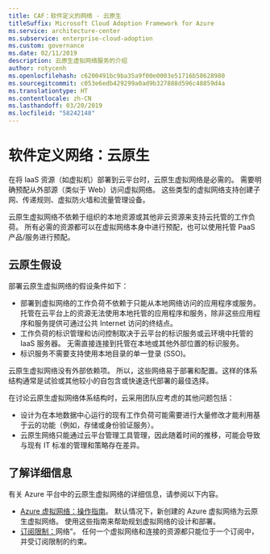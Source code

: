 ```yaml
---
title: CAF：软件定义的网络 - 云原生
titleSuffix: Microsoft Cloud Adoption Framework for Azure
ms.service: architecture-center
ms.subservice: enterprise-cloud-adoption
ms.custom: governance
ms.date: 02/11/2019
description: 云原生虚拟网络服务的介绍
author: rotycenh
ms.openlocfilehash: c6200491bc9ba35a9f00e0003e51716b58628980
ms.sourcegitcommit: c053e6edb429299a0ad9b327888d596c48859d4a
ms.translationtype: HT
ms.contentlocale: zh-CN
ms.lasthandoff: 03/20/2019
ms.locfileid: "58242148"
---
```

# <a name="software-defined-networks-cloud-native"></a>软件定义网络：云原生

在将 IaaS 资源（如虚拟机）部署到云平台时，云原生虚拟网络是必需的。 需要明确预配从外部源（类似于 Web）访问虚拟网络。 这些类型的虚拟网络支持创建子网、传递规则、虚拟防火墙和流量管理设备。

云原生虚拟网络不依赖于组织的本地资源或其他非云资源来支持云托管的工作负荷。 所有必需的资源都可以在虚拟网络本身中进行预配，也可以使用托管 PaaS 产品/服务进行预配。

## <a name="cloud-native-assumptions"></a>云原生假设

部署云原生虚拟网络的假设条件如下：

- 部署到虚拟网络的工作负荷不依赖于只能从本地网络访问的应用程序或服务。 托管在云平台上的资源无法使用本地托管的应用程序和服务，除非这些应用程序和服务提供可通过公共 Internet 访问的终结点。
- 工作负荷的标识管理和访问控制取决于云平台的标识服务或云环境中托管的 IaaS 服务器。 无需直接连接到托管在本地或其他外部位置的标识服务。
- 标识服务不需要支持使用本地目录的单一登录 (SSO)。

云原生虚拟网络没有外部依赖项。 所以，这些网络易于部署和配置。这样的体系结构通常是试验或其他较小的自包含或快速迭代部署的最佳选择。

在讨论云原生虚拟网络体系结构时，云采用团队应考虑的其他问题包括：

- 设计为在本地数据中心运行的现有工作负荷可能需要进行大量修改才能利用基于云的功能（例如，存储或身份验证服务）。
- 云原生网络只能通过云平台管理工具管理，因此随着时间的推移，可能会导致与现有 IT 标准的管理和策略存在差异。

## <a name="learn-more"></a>了解详细信息

有关 Azure 平台中的云原生虚拟网络的详细信息，请参阅以下内容。

- [Azure 虚拟网络：操作指南](/azure/virtual-network/virtual-network-vnet-plan-design-arm)。 默认情况下，新创建的 Azure 虚拟网络为云原生虚拟网络。 使用这些指南来帮助规划虚拟网络的设计和部署。
- [订阅限制：](/azure/azure-subscription-service-limits?toc=%2fazure%2fvirtual-network%2ftoc.json#networking-limits)网络”。 任何一个虚拟网络和连接的资源都只能位于一个订阅中，并受订阅限制的约束。
